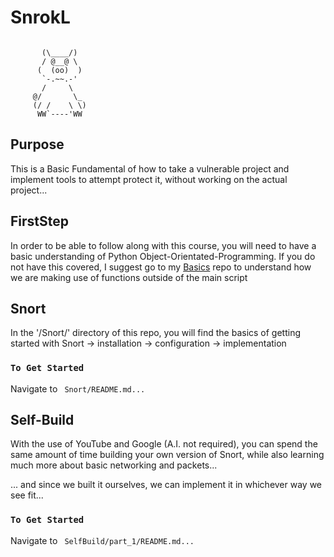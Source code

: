 # SnrokL #

```

       (\____/)
       / @__@ \
      (  (oo)  )
       `-.~~.-'
       /     \
     @/       \_
     (/ /    \ \)
      WW`----'WW

```


## Purpose ##

This is a Basic Fundamental of how to take 
a vulnerable project and implement tools to 
attempt protect it, without working on the 
actual project...

## FirstStep ##

In order to be able to follow along with this 
course, you will need to have a basic understanding
of Python Object-Orientated-Programming.
If you do not have this covered, I suggest go to my
<a href="github.com/NixLyn/Basics/">
Basics</a> repo to understand how we are making use 
of functions outside of the main script


## Snort ##

In the '/Snort/' directory of this repo, you will find 
the basics of getting started with Snort
-> installation
-> configuration
-> implementation


### ``` To Get Started ``` ###

Navigate to ``` Snort/README.md...```

## Self-Build ##

With the use of YouTube and Google (A.I. not required),
you can spend the same amount of time building your own
version of Snort, while also learning much more about 
basic networking and packets...

... and since we built it ourselves, we can implement it
in whichever way we see fit...

### ``` To Get Started ``` ###

Navigate to ``` SelfBuild/part_1/README.md...```





